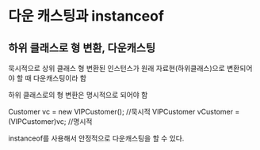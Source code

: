# 다운 캐스팅과 instanceof

## 하위 클래스로 형 변환, 다운캐스팅
묵시적으로 상위 클래스 형 변환된 인스턴스가 원래 자료현(하위클래스)으로 변환되어야 할 때 다운캐스팅이라 함

하위 클래스로의 형 변환은 명시적으로 되어야 함

Customer vc = new VIPCustomer(); //묵시적
VIPCustomer vCustomer = (VIPCustomer)vc; //명시적

instanceof를 사용해서 안정적으로 다운캐스팅을 할 수 있다.